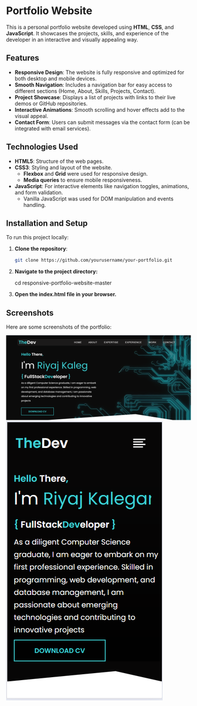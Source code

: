 # Portfolio Website

This is a personal portfolio website developed using **HTML**, **CSS**, and **JavaScript**. It showcases the projects, skills, and experience of the developer in an interactive and visually appealing way.

## Features

- **Responsive Design**: The website is fully responsive and optimized for both desktop and mobile devices.
- **Smooth Navigation**: Includes a navigation bar for easy access to different sections (Home, About, Skills, Projects, Contact).
- **Project Showcase**: Displays a list of projects with links to their live demos or GitHub repositories.
- **Interactive Animations**: Smooth scrolling and hover effects add to the visual appeal.
- **Contact Form**: Users can submit messages via the contact form (can be integrated with email services).

## Technologies Used

- **HTML5**: Structure of the web pages.
- **CSS3**: Styling and layout of the website.
  - **Flexbox** and **Grid** were used for responsive design.
  - **Media queries** to ensure mobile responsiveness.
- **JavaScript**: For interactive elements like navigation toggles, animations, and form validation.
  - Vanilla JavaScript was used for DOM manipulation and events handling.

## Installation and Setup

To run this project locally:

1. **Clone the repository**:

   ```bash
   git clone https://github.com/yourusername/your-portfolio.git
   ```

2. **Navigate to the project directory:**

   cd responsive-portfolio-website-master

3. **Open the index.html file in your browser.**

## Screenshots

Here are some screenshots of the portfolio:

![Portfolio Screenshot](./screenshort/Screenshot%202024-09-12%20191343.png)
![Portfolio Screenshot](./screenshort/Screenshot%202024-09-12%20192325.png)
